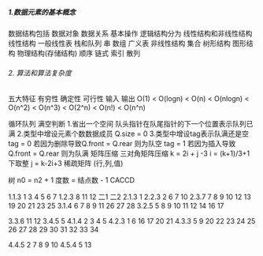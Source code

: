 ﻿##### 1.数据元素的基本概念
  数据结构包括 数据对象 数据关系 基本操作
  逻辑结构分为 线性结构和非线性结构
    线性结构
      一般线性表 栈和队列 串 数组 广义表
    非线性结构
      集合 树形结构 图形结构
  物理结构(存储结构)
    顺序 链式 索引 散列
###### 2. 算法和算法复杂度
五大特征
  有穷性 确定性 可行性 输入 输出
O(1) < O(logn) < O(n) < O(nlogn) < O(n^2) < O(n^3) < O(2^n) < O(n!) < O(n^n)

循环队列 满空判断 1.省出一个空间 队头指针在队尾指针的下一个位置表示队列已满
                 2.类型中增设元素个数数据成员 Q.size = 0
                 3.类型中增设tag表示队满还是空 tag = 0 若因为删除导致Q.front = Q.rear 则为队空
                                             tag = 1 若因为插入导致Q.front = Q.rear 则为队满
 矩阵压缩
   三对角矩阵压缩 k = 2i + j -3
                 i = (k+1)/3+1 下取整 j = k-2i+3
  稀疏矩阵 (行,列,值)


树
 n0 = n2 + 1
 度数 = 结点数 - 1
CACCD
















1.1.3
 1 3 4 5 6 7
1.2.3
 8 11 12 二1 二2
2.1.3
 1
2.2.3
 2 6 7 10
2.3.7
 7 8 9 10 12 13 19 20 21 23 25
3.1.4
 6 7 8 9 11 26 27 28
3.2.5
 5 8 9 10 11 12 14 16 17

3.3.6
 11 12
3.4.5
 5
4.1.4
 2 3 4 5
4.2.3
 1 6 16 17 20 21
4.3.3
 5 9 20 22 23 24 25 26 27 28 29 30 31 32 33 34

4.4.5
 2 7 8 9 10
4.5.4
 5 13
